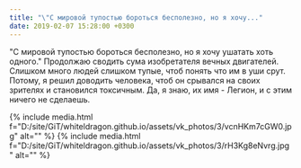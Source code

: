 ```yaml
---
title: "\"С мировой тупостью бороться бесполезно, но я хочу..."
date: 2019-02-07 15:28:00 +0300
---
```


"С мировой тупостью бороться бесполезно, но я хочу ушатать хоть одного."
Продолжаю сводить сума изобретателя вечных двигателей. Слишком много людей слишком тупые, чтоб понять что им в уши срут. Потому, я решил доводить человека, чтоб он срывался на своих зрителях и становился токсичным. Да, я знаю, их имя - Легион, и с этим ничего не сделаешь.


{% include media.html f="D:/site/GiT/whiteldragon.github.io/assets/vk_photos/3/vcnHKm7cGW0.jpg" alt="" %}
{% include media.html f="D:/site/GiT/whiteldragon.github.io/assets/vk_photos/3/rH3Kg8eNvrg.jpg" alt="" %}
